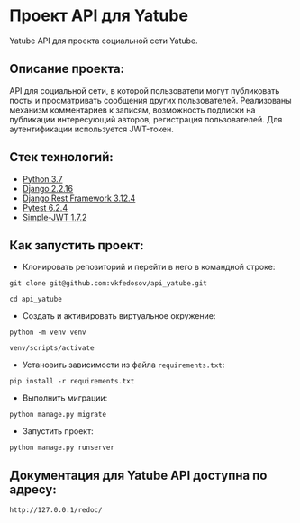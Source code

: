 # Проект API для Yatube
Yatube API для проекта социальной сети Yatube.

## Описание проекта:
API для социальной сети, в которой пользователи могут публиковать посты и
просматривать сообщения других пользователей. Реализованы механизм комментариев
к записям, возможность подписки на публикации интересующий авторов, регистрация
пользователей. Для аутентификации используется JWT-токен.

## Стек технологий:
* [Python 3.7](https://www.python.org/downloads/)
* [Django 2.2.16](https://www.djangoproject.com/download/)
* [Django Rest Framework 3.12.4](https://pypi.org/project/djangorestframework/#files)
* [Pytest 6.2.4](https://pypi.org/project/pytest/)
* [Simple-JWT 1.7.2](https://pypi.org/project/djangorestframework-simplejwt/)

## Как запустить проект:

* Клонировать репозиторий и перейти в него в командной строке:
```
git clone git@github.com:vkfedosov/api_yatube.git
```
```
cd api_yatube
```

* Cоздать и активировать виртуальное окружение:
```
python -m venv venv
```
```
venv/scripts/activate
```

* Установить зависимости из файла ```requirements.txt```:
```
pip install -r requirements.txt
```

* Выполнить миграции:
```
python manage.py migrate
```

* Запустить проект:
```
python manage.py runserver
```

## Документация для Yatube API доступна по адресу:
```http://127.0.0.1/redoc/```